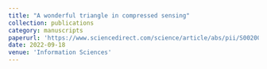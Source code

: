 ```yaml
---
title: "A wonderful triangle in compressed sensing"
collection: publications
category: manuscripts
paperurl: 'https://www.sciencedirect.com/science/article/abs/pii/S0020025522009410'
date: 2022-09-18
venue: 'Information Sciences'
---
```


